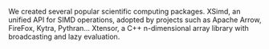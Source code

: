 We created several popular scientific computing packages. XSimd, an unified API for SIMD operations, adopted by projects such as Apache Arrow, FireFox, Kytra, Pythran... Xtensor, a C++ n-dimensional array library with broadcasting and lazy evaluation.